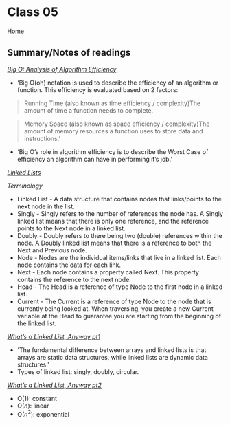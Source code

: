 
# Class 05

[Home](https://markjackson28.github.io/reading-notes/)

## Summary/Notes of readings

*[Big O: Analysis of Algorithm Efficiency](https://codefellows.github.io/common_curriculum/data_structures_and_algorithms/Code_401/class-05/resources/big_oh.html)*

- ‘Big O(oh) notation is used to describe the efficiency of an algorithm or function. This efficiency is evaluated based on 2 factors:

> Running Time (also known as time efficiency / complexity)The amount of time a function needs to complete.

> Memory Space (also known as space efficiency / complexity)The amount of memory resources a function uses to store data and instructions.’

- ‘Big O’s role in algorithm efficiency is to describe the Worst Case of efficiency an algorithm can have in performing it’s job.’

*[Linked Lists](https://codefellows.github.io/common_curriculum/data_structures_and_algorithms/Code_401/class-05/resources/singly_linked_list.html)*

*Terminology*

- Linked List - A data structure that contains nodes that links/points to the next node in the list.
- Singly - Singly refers to the number of references the node has. A Singly linked list means that there is only one reference, and the reference points to the Next node in a linked list.
- Doubly - Doubly refers to there being two (double) references within the node. A Doubly linked list means that there is a reference to both the Next and Previous node.
- Node - Nodes are the individual items/links that live in a linked list. Each node contains the data for each link.
- Next - Each node contains a property called Next. This property contains the reference to the next node.
- Head - The Head is a reference of type Node to the first node in a linked list.
- Current - The Current is a reference of type Node to the node that is currently being looked at. When traversing, you create a new Current variable at the Head to guarantee you are starting from the beginning of the linked list.

*[What’s a Linked List, Anyway pt1](https://medium.com/basecs/whats-a-linked-list-anyway-part-1-d8b7e6508b9d)*

- 'The fundamental difference between arrays and linked lists is that arrays are static data structures, while linked lists are dynamic data structures.'
- Types of linked list: singly, doubly, circular.

*[What’s a Linked List, Anyway pt2](https://medium.com/basecs/whats-a-linked-list-anyway-part-2-131d96f71996)*

- O(1): constant
- O($n$): linear
- O($n^{2}$): exponential
